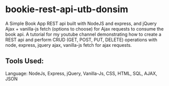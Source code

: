 # bookie-rest-api-utb-donsim
A Simple Book App REST api built with NodeJS and express, and jQuery Ajax + vanilla-js fetch (options to choose) for Ajax requests to consume the book api. A tutorial for my youtube channel demonstrating how to create a REST api and perform CRUD (GET, POST, PUT, DELETE) operations with node, express, jquery ajax, vanilla-js fetch for ajax requests.

## Tools Used:
Language: NodeJs, Express, jQuery, Vanilla-Js, CSS, HTML, SQL, AJAX, JSON
